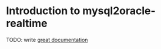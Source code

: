 # Introduction to mysql2oracle-realtime

TODO: write [great documentation](http://jacobian.org/writing/what-to-write/)
